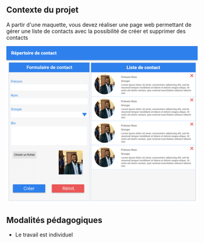 ## Contexte du projet
A partir d'une maquette, vous devez réaliser une page web permettant de gérer une liste de contacts avec la possibilité de créer et supprimer des contacts

![contact](/contact.png)

## Modalités pédagogiques

- Le travail est individuel